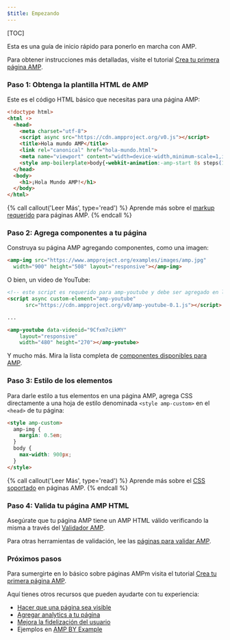 ```yaml
---
$title: Empezando
---
```

[TOC]

Esta es una guía de inicio rápido para ponerlo en marcha con AMP.

Para obtener instrucciones más detalladas, visite el tutorial [Crea tu primera página AMP](/es/docs/tutorials/create.html).

### Paso 1: Obtenga la plantilla HTML de AMP

Este es el código HTML básico que necesitas para una página AMP:

```html
<!doctype html>
<html ⚡>
  <head>
    <meta charset="utf-8">
    <script async src="https://cdn.ampproject.org/v0.js"></script>
    <title>Hola mundo AMP</title>
    <link rel="canonical" href="hola-mundo.html">
    <meta name="viewport" content="width=device-width,minimum-scale=1,initial-scale=1">
    <style amp-boilerplate>body{-webkit-animation:-amp-start 8s steps(1,end) 0s 1 normal both;-moz-animation:-amp-start 8s steps(1,end) 0s 1 normal both;-ms-animation:-amp-start 8s steps(1,end) 0s 1 normal both;animation:-amp-start 8s steps(1,end) 0s 1 normal both}@-webkit-keyframes -amp-start{from{visibility:hidden}to{visibility:visible}}@-moz-keyframes -amp-start{from{visibility:hidden}to{visibility:visible}}@-ms-keyframes -amp-start{from{visibility:hidden}to{visibility:visible}}@-o-keyframes -amp-start{from{visibility:hidden}to{visibility:visible}}@keyframes -amp-start{from{visibility:hidden}to{visibility:visible}}</style><noscript><style amp-boilerplate>body{-webkit-animation:none;-moz-animation:none;-ms-animation:none;animation:none}</style></noscript>
  </head>
  <body>
    <h1>¡Hola Mundo AMP!</h1>
  </body>
</html>
```

{% call callout('Leer Más', type='read') %}
Aprende más sobre el [markup requerido](/es/docs/reference/spec.html#required-markup) para páginas AMP.
{% endcall %}

### Paso 2: Agrega componentes a tu página

Construya su página AMP agregando componentes, como una imagen:

```html
<amp-img src="https://www.ampproject.org/examples/images/amp.jpg"
  width="900" height="508" layout="responsive"></amp-img>
```

O bien, un video de YouTube:

```html
<!-- este script es requerido para amp-youtube y debe ser agregado en la sección <head> de tu página AMP  -->
<script async custom-element="amp-youtube"
      src="https://cdn.ampproject.org/v0/amp-youtube-0.1.js"></script>

...

<amp-youtube data-videoid="9Cfxm7cikMY"
    layout="responsive"
    width="480" height="270"></amp-youtube>
```

Y mucho más. Mira la lista completa de [componentes disponibles para AMP](/es/docs/reference/components.html).

### Paso 3: Estilo de los elementos

Para darle estilo a tus elementos en una página AMP, agrega CSS directamente a una hoja de estilo denominada `<style amp-custom>` en el  `<head>` de tu página:

```html
<style amp-custom>
  amp-img {
    margin: 0.5em;
  }
  body {
    max-width: 900px;
  }
</style>
```

{% call callout('Leer Más', type='read') %}
Aprende más sobre el [CSS soportado](/es/docs/guides/responsive/style_pages.html) en páginas AMP.
{% endcall %}

### Paso 4: Valida tu página AMP HTML

Asegúrate que tu página AMP tiene un AMP HTML válido verificando la misma a través del [Validador AMP](https://validator.ampproject.org/).

Para otras herramientas de validación, lee las [páginas para validar AMP](/es/docs/guides/validate.html).

### Próximos pasos

Para sumergirte en lo básico sobre páginas AMPm visita el tutorial [Crea tu primera página AMP](/es/docs/tutorials/create.html).

Aquí tienes otros recursos que pueden ayudarte con tu experiencia:

* [Hacer que una página sea visible](/es/docs/guides/discovery.html)
* [Agregar analytics a tu página](/es/docs/guides/analytics_amp.html)
* [Mejora la fidelización del usuario](/es/docs/guides/engagement.html)
* Ejemplos en [AMP BY Example](https://ampbyexample.com/)
